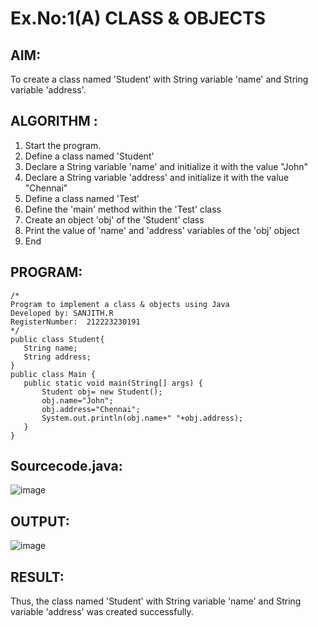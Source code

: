 # Ex.No:1(A) CLASS & OBJECTS

## AIM:
To create a class named 'Student' with String variable 'name' and String variable 'address'.

## ALGORITHM :
1.	Start the program.
2.	Define a class named 'Student'
3.	Declare a String variable 'name' and initialize it with the value "John"
4.	Declare a String variable 'address' and initialize it with the value "Chennai"
5.	Define a class named 'Test'
6.	Define the 'main' method within the 'Test' class
7.	Create an object 'obj' of the 'Student' class
8.	Print the value of 'name' and 'address' variables of the 'obj' object
9.	End



## PROGRAM:
 ```
/*
Program to implement a class & objects using Java
Developed by: SANJITH.R
RegisterNumber:  212223230191
*/
public class Student{
    String name;
    String address;
}
public class Main {
    public static void main(String[] args) {
        Student obj= new Student();        
        obj.name="John";
        obj.address="Chennai";
        System.out.println(obj.name+" "+obj.address);
    }
}
```

## Sourcecode.java:
![image](https://github.com/user-attachments/assets/5df6632f-4288-482e-8a81-382c792f5dd3)

## OUTPUT:
![image](https://github.com/user-attachments/assets/4af100fc-654a-4957-850d-ac1984d02217)

## RESULT:
Thus, the class named 'Student' with String variable 'name' and String variable 'address' was created successfully. 
